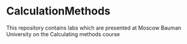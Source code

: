 # CalculationMethods
This repository contains labs which are presented at Moscow Bauman University on the  Calculating methods course

